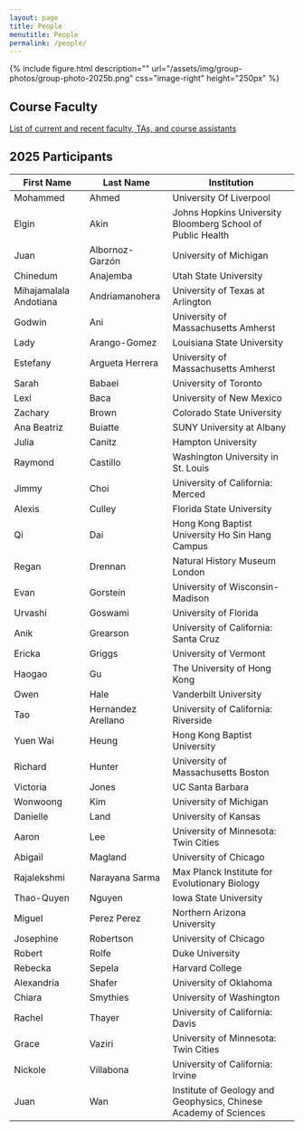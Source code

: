 ```yaml
---
layout: page
title: People
menutitle: People
permalink: /people/
---
```

{% include figure.html description="" url="/assets/img/group-photos/group-photo-2025b.png" css="image-right" height="250px" %}

## Course Faculty

[List of current and recent faculty, TAs, and course assistants](/faculty/)

## 2025 Participants

First Name             | Last Name          | Institution                                                
---------------------- | ------------------ | -----------------------------------------------------------
Mohammed               | Ahmed              | University Of Liverpool
Elgin                  | Akin               | Johns Hopkins University Bloomberg School of Public Health
Juan                   | Albornoz-Garzón    | University of Michigan
Chinedum               | Anajemba           | Utah State University
Mihajamalala Andotiana | Andriamanohera     | University of Texas at Arlington
Godwin                 | Ani                | University of Massachusetts Amherst
Lady                   | Arango-Gomez       | Louisiana State University
Estefany               | Argueta Herrera    | University of Massachusetts Amherst
Sarah                  | Babaei             | University of Toronto
Lexi                   | Baca               | University of New Mexico
Zachary                | Brown              | Colorado State University
Ana Beatriz            | Buiatte            | SUNY University at Albany
Julia                  | Canitz             | Hampton University
Raymond                | Castillo           | Washington University in St. Louis
Jimmy                  | Choi               | University of California: Merced
Alexis                 | Culley             | Florida State University
Qi                     | Dai                | Hong Kong Baptist University Ho Sin Hang Campus
Regan                  | Drennan            | Natural History Museum London
Evan                   | Gorstein           | University of Wisconsin-Madison
Urvashi                | Goswami            | University of Florida
Anik                   | Grearson           | University of California: Santa Cruz
Ericka                 | Griggs             | University of Vermont
Haogao                 | Gu                 | The University of Hong Kong
Owen                   | Hale               | Vanderbilt University
Tao                    | Hernandez Arellano | University of California: Riverside
Yuen Wai               | Heung              | Hong Kong Baptist University
Richard                | Hunter             | University of Massachusetts Boston
Victoria               | Jones              | UC Santa Barbara
Wonwoong               | Kim                | University of Michigan
Danielle               | Land               | University of Kansas
Aaron                  | Lee                | University of Minnesota: Twin Cities
Abigail                | Magland            | University of Chicago
Rajalekshmi            | Narayana Sarma     | Max Planck Institute for Evolutionary Biology
Thao-Quyen             | Nguyen             | Iowa State University
Miguel                 | Perez Perez        | Northern Arizona University
Josephine              | Robertson          | University of Chicago
Robert                 | Rolfe              | Duke University
Rebecka                | Sepela             | Harvard College
Alexandria             | Shafer             | University of Oklahoma
Chiara                 | Smythies           | University of Washington
Rachel                 | Thayer             | University of California: Davis
Grace                  | Vaziri             | University of Minnesota: Twin Cities
Nickole                | Villabona          | University of California: Irvine
Juan                   | Wan                | Institute of Geology and Geophysics, Chinese Academy of Sciences
